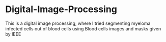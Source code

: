 # Digital-Image-Processing
This is a digital image processing, where I tried segmenting myeloma infected cells out of blood cells using Blood cells images and masks given by IEEE

